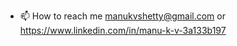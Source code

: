 - 📫 How to reach me manukvshetty@gmail.com or https://www.linkedin.com/in/manu-k-v-3a133b197

<!---
manvantar/manvantar is a ✨ special ✨ repository because its `README.md` (this file) appears on your GitHub profile.
You can click the Preview link to take a look at your changes.
--->
